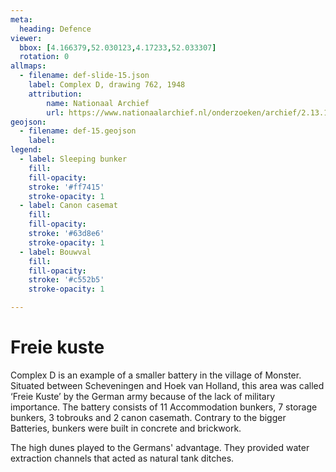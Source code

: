 ```yaml
---
meta:
  heading: Defence
viewer:
  bbox: [4.166379,52.030123,4.17233,52.033307]
  rotation: 0
allmaps:
  - filename: def-slide-15.json
    label: Complex D, drawing 762, 1948
    attribution: 
        name: Nationaal Archief 
        url: https://www.nationaalarchief.nl/onderzoeken/archief/2.13.167/invnr/348/file/NL-HaNA_2.13.167_348_01?eadID=2.13.167&unitID=348&query=
geojson:
  - filename: def-15.geojson
    label:
legend:
  - label: Sleeping bunker
    fill: 
    fill-opacity: 
    stroke: '#ff7415'
    stroke-opacity: 1
  - label: Canon casemat
    fill: 
    fill-opacity: 
    stroke: '#63d8e6'
    stroke-opacity: 1
  - label: Bouwval
    fill: 
    fill-opacity: 
    stroke: '#c552b5'
    stroke-opacity: 1

---
```


# Freie kuste

Complex D is an example of a smaller battery in the village of Monster. Situated between Scheveningen and Hoek van Holland, this area was called ‘Freie Kuste’ by the German army because of the lack of military importance. The battery consists of 11 Accommodation bunkers, 7 storage bunkers, 3 tobrouks and 2 canon casemath. Contrary to the bigger Batteries, bunkers were built in concrete and brickwork. 

The high dunes played to the Germans' advantage. They provided water extraction channels that acted as natural tank ditches. 